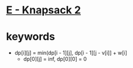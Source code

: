 # [E - Knapsack 2](https://atcoder.jp/contests/dp/tasks/dp_e)


# keywords
- dp[i][j] = min(dp[i - 1][j], dp[i - 1][j - v[i]] + w[i]
  - dp[0][j] = inf, dp[0][0] = 0
